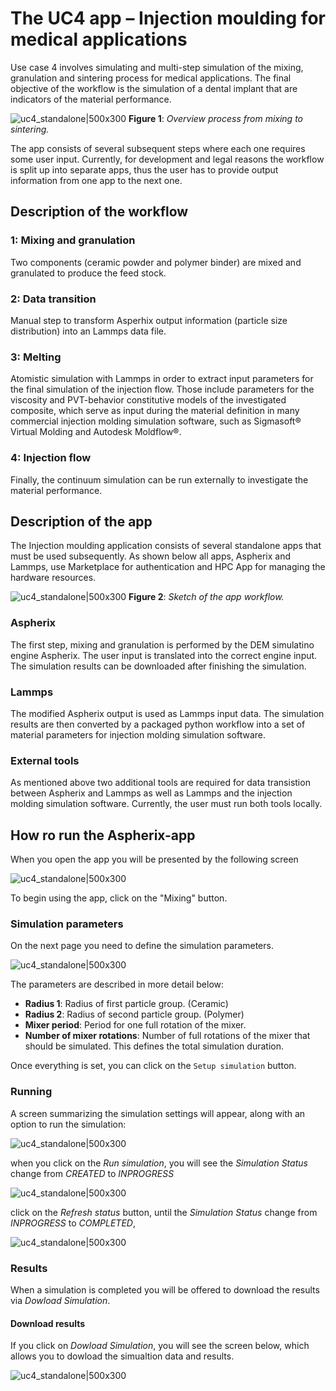 # The UC4 app – Injection moulding for medical applications

Use case 4 involves simulating and multi-step simulation of the mixing, granulation
and sintering process for medical applications. The final objective of the workflow
is the simulation of a dental implant that are indicators of the material performance.

![uc4_standalone|500x300](../_static/img/ucs/uc4/uc4_process.png)
**Figure 1**: _Overview process from mixing to sintering._

The app consists of several subsequent steps where each one requires some user input. Currently, for development and legal reasons the workflow is split up into separate apps, thus the user has to provide output information from one app to the next one.

## Description of the workflow

### 1: Mixing and granulation

Two components (ceramic powder and polymer binder) are mixed and granulated to produce the feed stock.

### 2: Data transition

Manual step to transform Asperhix output information (particle size distribution) into an Lammps data file.

### 3: Melting

Atomistic simulation with Lammps in order to extract input parameters for the final simulation of the injection flow.
Those include parameters for the viscosity and PVT-behavior constitutive models of the investigated composite, which serve as input during the material definition in many commercial injection molding simulation software, such as Sigmasoft® Virtual Molding and Autodesk Moldflow®.

### 4: Injection flow

Finally, the continuum simulation can be run externally to investigate the material performance.

## Description of the app

The Injection moulding application consists of several standalone apps that must be used subsequently. As shown below all apps, Aspherix and Lammps, use Marketplace for authentication and HPC App for managing the hardware resources.

![uc4_standalone|500x300](../_static/img/ucs/uc4/uc4_standalone.png)
**Figure 2**: _Sketch of the app workflow._

### Aspherix

The first step, mixing and granulation is performed by the DEM simulatino engine Aspherix. The user input is translated into the correct engine input. The simulation results can be downloaded after finishing the simulation.

### Lammps

The modified Aspherix output is used as Lammps input data. The simulation results are then converted by a packaged python workflow into a set of material parameters for injection molding simulation software.

### External tools

As mentioned above two additional tools are required for data transistion between Aspherix and Lammps as well as Lammps and the injection molding simulation software.
Currently, the user must run both tools locally.

## How ro run the Aspherix-app
When you open the app you will be presented by the following screen

![uc4_standalone|500x300](../_static/img/ucs/uc4/uc4_index.png)


To begin using the app, click on the "Mixing" button.

### Simulation parameters

On the next page you need to define the simulation parameters.

![uc4_standalone|500x300](../_static/img/ucs/uc4/uc4_configuration.png)


The parameters are described in more detail below:


* **Radius 1**: Radius of first particle group. (Ceramic)
* **Radius 2**: Radius of second particle group. (Polymer)
* **Mixer period**: Period for one full rotation of the mixer.
* **Number of mixer rotations**: Number of full rotations of the mixer that should be simulated. This defines the total simulation duration.

Once everything is set, you can click on the `Setup simulation` button.

### Running

A screen summarizing the simulation settings will appear, along with an option to run the simulation:


![uc4_standalone|500x300](../_static/img/ucs/uc4/uc4_run_simulation.png)


when you click on the *Run simulation*, you will see the *Simulation Status* change from *CREATED* to *INPROGRESS*


![uc4_standalone|500x300](../_static/img/ucs/uc4/uc4_inprogress.png)


click on the *Refresh status* button, until the *Simulation Status* change from *INPROGRESS* to *COMPLETED*, 


![uc4_standalone|500x300](../_static/img/ucs/uc4/uc4_download.png)

### Results

When a simulation is completed you will be offered to download the results via *Dowload Simulation*.


#### Download results
If you click on *Dowload Simulation*, you will see the screen below, which allows you to dowload the simualtion data and results.


![uc4_standalone|500x300](../_static/img/ucs/uc4/uc4_download_2.png)

